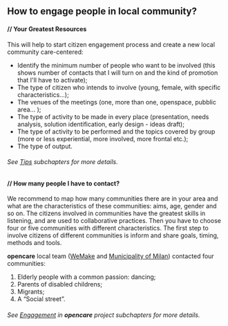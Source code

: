 ## How to engage people in local community?

#### // Your Greatest Resources

This will help to start citizen engagement process and create a new local community care-centered:

- Identify the minimum number of people who want to be involved (this shows number of contacts that I will turn on and the kind of promotion that I'll have to activate);
- The type of citizen who intends to involve (young, female,  with specific characteristics...);
- The venues of the meetings (one, more than one, openspace, pubblic area... );
- The type of activity to be made in every place (presentation, needs analysis, solution identification, early design - ideas draft);
- The type of activity to be performed and the topics covered by group (more or less experiential, more involved, more frontal etc.);
- The type of output.

###### See [Tips](general_notes.html) subchapters for more details.


#### // How many people I have to contact?

We recommend to map how many communities there are in your area and what are the characteristics of these communities: aims, age, gender and so on.
The citizens involved in communities have the greatest skills in listening, and are used to collaborative practices.
Then you have to choose four or five communities with different characteristics.
The first step to involve citizens of different communities is inform and share goals, timing, methods and tools.

**opencare** local team ([WeMake](wemake.cc) and [Municipality of Milan](www.comune.milano.it)) contacted four communities:

1. Elderly people with a common passion: dancing;
2. Parents of disabled childrens;
3. Migrants;
4. A “Social street”.

###### See [Engagement](engagement_in_opencare_project.html) in **opencare** project subchapters for more details.

